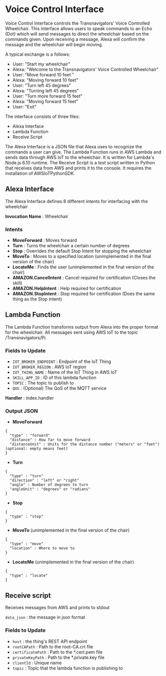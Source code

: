 # Voice Control Interface

Voice Control Interface controls the Transnavigators' Voice Controlled Wheelchair.  This interface allows users to speak commands to an Echo (Dot) which will send messages to direct the wheelchair based on the commands given.  Upon receiving a message, Alexa will confirm the message and the wheelchair will begin moving.

A typical exchange is a follows:

* User: "Start my wheelchair"
* Alexa: "Welcome to the Transnavigators' Voice Controlled Wheelchair"
* User: "Move forward 10 feet "
* Alexa: "Moving forward 10 feet"
* User: "Turn left 45 degrees"
* Alexa: "Turning left 45 degrees"
* User: "Turn more forward 15 feet"
* Alexa: "Moving forward 15 feet"
* User: "Exit"


The interface consists of three files:

* Alexa Interface
* Lambda Function
* Receive Script

The Alexa Interface is a JSON file that Alexa uses to recognize the commands a user can give.
The Lambda Function runs in AWS Lambda and sends data through AWS IoT to the wheelchair.  It is written for Lambda's Node.js 6.10 runtime.
The Receive Script is a test script written in Python that receives data from AWS and prints it to the console.  It requires the installation of AWSIoTPythonSDK.


## Alexa Interface

The Alexa Interface defines 8 different intents for interfacing with the wheelchair

**Invocation Name** : Wheelchair

### Intents

* **MoveForward** : Moves forward
* **Turn** : Turns the wheelchair a certain number of degrees
* **Stop** : Overrides the default Stop Intent for stopping the wheelchair
* **MoveTo** : Moves to a specified location (unimplemented in the final version of the chair)
* **LocateMe** : Finds the user (unimplemented in the final version of the chair)
* **AMAZON.CancelIntent** : Cancel required for certification (Closes the skill)
* **AMAZON.HelpIntent** : Help required for certification
* **AMAZON.StopIntent** : Stop required for certification (Does the same thing as the Stop intent)


## Lambda Function

The Lambda Function transforms output from Alexa into the proper format for the wheelchair.  All messages sent using AWS IoT to the topic /Transnavigators/Pi.

### Fields to Update

* `IOT_BROKER_ENDPOINT` : Endpoint of the IoT Thing
* `IOT_BROKER_REGION` : AWS IoT region
* `IOT_THING_NAME` : Name of the IoT Thing in AWS IoT
* `SKILL_APP_ID` : ID of this lambda function
* `TOPIC` : The topic to publish to
* `QOS` : (Optional) The QoS of the MQTT service

**Handler** : index.handler

### Output JSON

* **MoveForward**

```
{
  "type" : "forward" 
  "distance" : How far to move forward
  "distanceUnit" : Units for the distance number ("meters" or "feet") (optional: empty means feet)
}
```

* **Turn**

```
{
  "type" : "turn" 
  "direction" : "left" or "right"
  "angle" : Number of degrees to turn
  "angleUnit" : "degrees" or "radians"
}
```

* **Stop**

```
{
  "type" : "stop"
}
```

* **MoveTo** (unimplemented in the final version of the chair)

```
{
  "type" : "move" 
  "location" : Where to move to
}
```

* **LocateMe** (unimplemented in the final version of the chair)

```
{
  "type" : "locate"
}
```

## Receive script

Receives messages from AWS and prints to stdout

`data_json` : the message in json format 


### Fields to Update

* `host` : the thing's REST API endpoint
* `rootCAPath` : Path to the root-CA.crt file
* `certificatePath` : Path to the *.cert.pem file
* `privateKeyPath` : Path to the *.private.key file
* `clientId` : Unique name
* `topic` : Topic that the lambda function is publishing to
